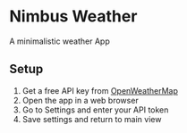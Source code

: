 # Nimbus Weather

A minimalistic weather App

## Setup

1. Get a free API key from [OpenWeatherMap](https://openweathermap.org/api)
2. Open the app in a web browser
3. Go to Settings and enter your API token
4. Save settings and return to main view
